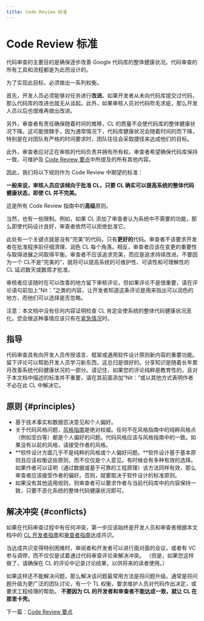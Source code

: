```yaml
---
title: Code Review 标准
---
```


# Code Review 标准

代码审查的主要目的是确保逐步改善 Google 代码库的整体健康状况。代码审查的所有工具和流程都是为此而设计的。

为了实现此目标，必须做出一系列权衡。

首先，开发人员必须能够对任务进行**改进**。如果开发者从未向代码库提交过代码，那么代码库的改进也就无从谈起。此外，如果审核人员对代码吹毛求疵，那么开发人员以后也很难再做出改进。

另外，审查者有责任确保随着时间的推移，CL 的质量不会使代码库的整体健康状况下降。这可能很棘手，因为通常情况下，代码库健康状况会随着时间的而下降，特别是在对团队有严格的时间要求时，团队往往会采取捷径来达成他们的目标。

此外，审查者应对正在审核的代码负责并拥有所有权。审查者希望确保代码库保持一致、可维护及 [Code Review 要点](../looking-for)中所提及的所有其他内容。

因此，我们将以下规则作为 Code Review 中期望的标准：

**一般来说，审核人员应该倾向于批准 CL，只要 CL 确实可以提高系统的整体代码健康状态，即使 CL 并不完美。**

这是所有 Code Review 指南中的**高级**原则。

当然，也有一些限制。例如，如果 CL 添加了审查者认为系统中不需要的功能，那么即使代码设计良好，审查者依然可以拒绝批准它。

此处有一个关键点就是没有“完美”的代码，只有**更好的**代码。审查者不该要求开发者在批准程序前仔细清理、润色 CL 每个角落。相反，审查者应该在变更的重要性与取得进展之间取得平衡。审查者不应该追求完美，而应是追求持续改进。不要因为一个 CL不是“完美的”，就将可以提高系统的可维护性、可读性和可理解性的 CL 延迟数天或数周才批准。

审核者应该随时在可以改善的地方留下审核评论，但如果评论不是很重要，请在评论语句前加上“Nit：”之类的内容，让开发者知道这条评论是用来指出可以润色的地方，而他们可以选择是否忽略。

注意：本文档中没有任何内容证明检查 CL 肯定会使系统的整体代码健康状况恶化。您会做这种事情应该只有在[紧急情况](../../emergencies)时。

## 指导

代码审查具有向开发人员传授语言、框架或通用软件设计原则新内容的重要功能。留下评论可以帮助开发人员学习新东西，这总归是很好的。分享知识是随着长年累月改善系统代码健康状况的一部分。请记住，如果您的评论纯粹是教育性的，且对于本文档中描述的标准并不重要，请在其前面添加“Nit：”或以其他方式表明作者不必在此 CL 中解决它。

## 原则 {#principles}

*   基于技术事实和数据否决意见和个人偏好。
*   关于代码风格问题，[风格指南](http://google.github.io/styleguide/)是绝对权威。任何不在风格指南中的纯粹风格点（例如空白等）都是个人偏好的问题。代码风格应该与风格指南中的一致。如果没有以前的风格，请接受作者的风格。
*   **软件设计方面几乎不是纯粹的风格或个人偏好问题。**软件设计基于基本原则且应该权衡这些原则，而不仅仅是个人意见。有时候会有多种有效的选择。如果作者可以证明（通过数据或基于可靠的工程原理）该方法同样有效，那么审查者应该接受作者的偏好。否则，就要取决于软件设计的标准原则。
*   如果没有其他适用规则，则审查者可以要求作者与当前代码库中的内容保持一致，只要不恶化系统的整体代码健康状况即可。

## 解决冲突 {#conflicts}

如果在代码审查过程中有任何冲突，第一步应该始终是开发人员和审查者根据本文档中的 [CL 开发者指南](../../developer/)和[审查者指南](../../)达成共识。

当达成共识变得特别困难时，审阅者和开发者可以进行面对面的会议，或者有 VC 参与调停，而不仅仅是试着通过代码审查评论来解决冲突。 （但是，如果您这样做了，请确保在 CL 的评论中记录讨论结果，以供将来的读者使用。）

如果这样还不能解决问题，那么解决该问题最常用方法是将问题升级。通常是将问题升级为更广泛的团队讨论，有一个 TL 权衡，要求维护人员对代码作出决定，或要求工程经理的帮助。 **不要因为 CL 的开发者和审查者不能达成一致，就让 CL 在那里卡壳。**

下一篇：[Code Review 要点](../looking-for)
